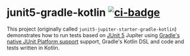 # junit5-gradle-kotlin [![ci-badge]][ci-travis]

This project (originally called `junit5-jupiter-starter-gradle-kotlin`) demonstrates how to run tests based on
[JUnit 5] Jupiter using [Gradle's native JUnit Platform support] support, Gradle's Kotlin DSL
and code and tests written in Kotlin.

[ci-badge]: https://travis-ci.org/dksmiffs/junit5-gradle-kotlin.svg "Travis CI build status"
[ci-travis]: https://travis-ci.org/dksmiffs/junit5-gradle-kotlin
[Gradle's native JUnit Platform support]: https://docs.gradle.org/current/userguide/java_testing.html#using_junit5
[JUnit 5]: https://junit.org/junit5/

